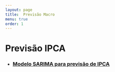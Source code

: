 ```yaml
---
layout: page
title:  Previsão Macro
menu: true
order: 1
---
```




 # Previsão IPCA
 
- ### [Modelo SARIMA para previsão de IPCA](https://econoquant.github.io/2017/07/06/modelo-sarima-para-previs%C3%A3o-de-ipca/)
